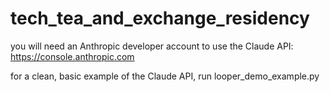 # tech_tea_and_exchange_residency

you will need an Anthropic developer account to use the Claude API:
https://console.anthropic.com

for a clean, basic example of the Claude API, run looper_demo_example.py
